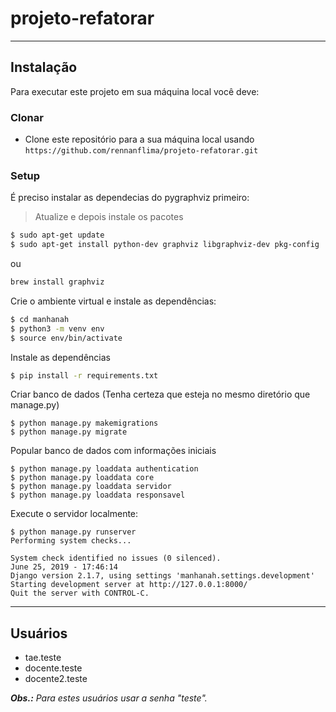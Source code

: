 # projeto-refatorar

---

## Instalação

Para executar este projeto em sua máquina local você deve:

### Clonar

- Clone este repositório para a sua máquina local usando `https://github.com/rennanflima/projeto-refatorar.git`

### Setup

É preciso instalar as dependecias do pygraphviz primeiro:

> Atualize e depois instale os pacotes

```sh
$ sudo apt-get update
$ sudo apt-get install python-dev graphviz libgraphviz-dev pkg-config
```

ou 

```sh
brew install graphviz
```

Crie o ambiente virtual e instale as dependências:

```sh
$ cd manhanah
$ python3 -m venv env
$ source env/bin/activate
```

Instale as dependências

```sh
$ pip install -r requirements.txt
```

Criar banco de dados (Tenha certeza que esteja no mesmo diretório que manage.py)

```
$ python manage.py makemigrations
$ python manage.py migrate
```

Popular banco de dados com informações iniciais
```
$ python manage.py loaddata authentication
$ python manage.py loaddata core
$ python manage.py loaddata servidor
$ python manage.py loaddata responsavel
```

Execute o servidor localmente:
```
$ python manage.py runserver
Performing system checks...

System check identified no issues (0 silenced).
June 25, 2019 - 17:46:14
Django version 2.1.7, using settings 'manhanah.settings.development'
Starting development server at http://127.0.0.1:8000/
Quit the server with CONTROL-C.
```
---

## Usuários

* tae.teste
* docente.teste
* docente2.teste

_**Obs.:** Para estes usuários usar a senha "teste"._




